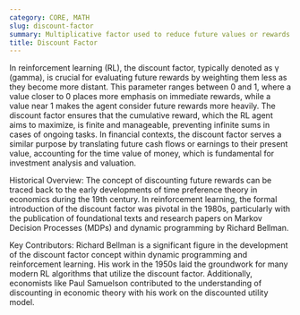 ```yaml
---
category: CORE, MATH
slug: discount-factor
summary: Multiplicative factor used to reduce future values or rewards to their present value in decision-making processes, particularly in reinforcement learning.
title: Discount Factor
---
```


In reinforcement learning (RL), the discount factor, typically denoted as γ (gamma), is crucial for evaluating future rewards by weighting them less as they become more distant. This parameter ranges between 0 and 1, where a value closer to 0 places more emphasis on immediate rewards, while a value near 1 makes the agent consider future rewards more heavily. The discount factor ensures that the cumulative reward, which the RL agent aims to maximize, is finite and manageable, preventing infinite sums in cases of ongoing tasks. In financial contexts, the discount factor serves a similar purpose by translating future cash flows or earnings to their present value, accounting for the time value of money, which is fundamental for investment analysis and valuation.

Historical Overview:
The concept of discounting future rewards can be traced back to the early developments of time preference theory in economics during the 19th century. In reinforcement learning, the formal introduction of the discount factor was pivotal in the 1980s, particularly with the publication of foundational texts and research papers on Markov Decision Processes (MDPs) and dynamic programming by Richard Bellman.

Key Contributors:
Richard Bellman is a significant figure in the development of the discount factor concept within dynamic programming and reinforcement learning. His work in the 1950s laid the groundwork for many modern RL algorithms that utilize the discount factor. Additionally, economists like Paul Samuelson contributed to the understanding of discounting in economic theory with his work on the discounted utility model.